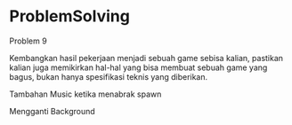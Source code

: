 # ProblemSolving

Problem 9

Kembangkan hasil pekerjaan menjadi sebuah game sebisa kalian, pastikan kalian juga memikirkan hal-hal yang bisa membuat sebuah game yang bagus, bukan hanya spesifikasi teknis yang diberikan.

Tambahan Music ketika menabrak spawn

Mengganti Background
